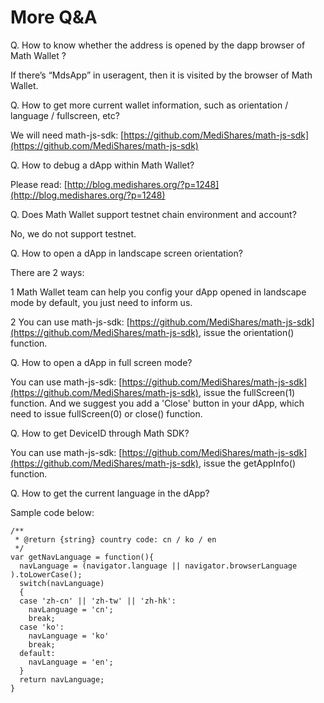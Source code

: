 # More Q&A

Q. How to know whether the address is opened by the dapp browser of Math Wallet ?

If there’s “MdsApp” in useragent, then it is visited by the browser of Math Wallet.

Q. How to get more current wallet information, such as orientation / language / fullscreen, etc?

We will need math-js-sdk: [https://github.com/MediShares/math-js-sdk](https://github.com/MediShares/math-js-sdk)

Q. How to debug a dApp within Math Wallet?

Please read: [http://blog.medishares.org/?p=1248](http://blog.medishares.org/?p=1248)

Q. Does Math Wallet support testnet chain environment and account?

No, we do not support testnet.


Q. How to open a dApp in landscape screen orientation?

There are 2 ways:

1 Math Wallet team can help you config your dApp opened in landscape mode by default, you just need to inform us.

2 You can use math-js-sdk: [https://github.com/MediShares/math-js-sdk](https://github.com/MediShares/math-js-sdk), issue the orientation() function.

Q. How to open a dApp in full screen mode?

You can use math-js-sdk: [https://github.com/MediShares/math-js-sdk](https://github.com/MediShares/math-js-sdk), issue the fullScreen(1) function.
And we suggest you add a 'Close' button in your dApp, which need to issue fullScreen(0) or close() function.

Q. How to get DeviceID through Math SDK?

You can use math-js-sdk: [https://github.com/MediShares/math-js-sdk](https://github.com/MediShares/math-js-sdk), issue the getAppInfo() function.

Q. How to get the current language in the dApp?

Sample code below:

```
/**
 * @return {string} country code: cn / ko / en
 */
var getNavLanguage = function(){
  navLanguage = (navigator.language || navigator.browserLanguage ).toLowerCase();
  switch(navLanguage)
  {
  case 'zh-cn' || 'zh-tw' || 'zh-hk':
    navLanguage = 'cn';
    break;
  case 'ko':
    navLanguage = 'ko'
    break;
  default:
    navLanguage = 'en';
  }
  return navLanguage;
}
```